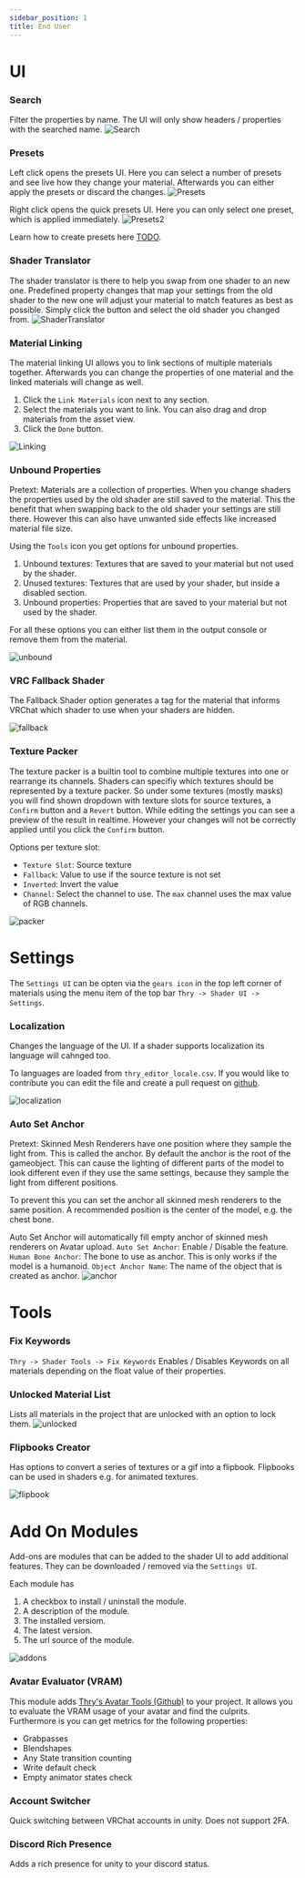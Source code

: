 ```yaml
---
sidebar_position: 1
title: End User
---
```

# UI

### Search
Filter the properties by name. The UI will only show headers / properties with the searched name.
![Search](/img/thryeditor/search.png)

### Presets
Left click opens the presets UI. Here you can select a number of presets and see live how they change your material.
Afterwards you can either apply the presets or discard the changes.
![Presets](/img/thryeditor/presets.png)

Right click opens the quick presets UI. Here you can only select one preset, which is applied immediately.
![Presets2](/img/thryeditor/presets2.png)

Learn how to create presets here [TODO](TODO).

### Shader Translator
The shader translator is there to help you swap from one shader to an new one.
Predefined property changes that map your settings from the old shader to the new one will adjust your material to match features as best as possible.
Simply click the button and select the old shader you changed from.
![ShaderTranslator](/img/thryeditor/shadertranslator.png)

### Material Linking
The material linking UI allows you to link sections of multiple materials together.
Afterwards you can change the properties of one material and the linked materials will change as well.
1. Click the `Link Materials` icon next to any section.
2. Select the materials you want to link.
You can also drag and drop materials from the asset view.
3. Click the `Done` button.

![Linking](/img/thryeditor/linking.png)

### Unbound Properties
Pretext:
Materials are a collection of properties. When you change shaders the properties used by the old shader are still saved to the material.
This the benefit that when swapping back to the old shader your settings are still there.
However this can also have unwanted side effects like increased material file size.

Using the `Tools` icon you get options for unbound properties.
1. Unbound textures: Textures that are saved to your material but not used by the shader.
2. Unused textures: Textures that are used by your shader, but inside a disabled section.
3. Unbound properties: Properties that are saved to your material but not used by the shader.

For all these options you can either list them in the output console or remove them from the material.

![unbound](/img/thryeditor/unbound.png)

### VRC Fallback Shader
The Fallback Shader option generates a tag for the material that informs VRChat which shader to use when your shaders are hidden.

![fallback](/img/thryeditor/fallback.png)

### Texture Packer
The texture packer is a builtin tool to combine multiple textures into one or rearrange its channels.
Shaders can specifiy which textures should be represented by a texture packer.
So under some textures (mostly masks) you will find shown dropdown with texture slots for source textures, a `Confirm` button and a `Revert` button.
While editing the settings you can see a preview of the result in realtime. However your changes will not be correctly applied until you click the `Confirm` button.

Options per texture slot:
- `Texture Slot`: Source texture
- `Fallback`: Value to use if the source texture is not set
- `Inverted`: Invert the value
- `Channel`: Select the channel to use. The `max` channel uses the max value of RGB channels.

![packer](/img/thryeditor/packer.png)

# Settings

The `Settings UI` can be opten via the `gears icon` in the top left corner of materials using the menu item of the top bar `Thry -> Shader UI -> Settings`.

### Localization
Changes the language of the UI. If a shader supports localization its language will cahnged too.

To languages are loaded from `thry_editor_locale.csv`. If you would like to contribute you can edit the file and create a pull request on [github](https://github.com/Thryrallo/ThryEditor).

![localization](/img/thryeditor/localization.png)

### Auto Set Anchor
Pretext:
Skinned Mesh Renderers have one position where they sample the light from. This is called the anchor.
By default the anchor is the root of the gameobject. This can cause the lighting of different parts of the model to look different even if they use the
same settings, because they sample the light from different positions.

To prevent this you can set the anchor all skinned mesh renderers to the same position. A recommended position is the center of the model, e.g. the chest bone.

Auto Set Anchor will automatically fill empty anchor of skinned mesh renderers on Avatar upload.
`Auto Set Anchor`: Enable / Disable the feature.
`Human Bone Anchor`: The bone to use as anchor. This is only works if the model is a humanoid.
`Object Anchor Name`: The name of the object that is created as anchor.
![anchor](/img/thryeditor/anchor.png)
# Tools

### Fix Keywords
`Thry -> Shader Tools -> Fix Keywords`
Enables / Disables Keywords on all materials depending on the float value of their properties.

### Unlocked Material List
Lists all materials in the project that are unlocked with an option to lock them.
![unlocked](/img/thryeditor/unlocked.png)

### Flipbooks Creator
Has options to convert a series of textures or a gif into a flipbook.
Flipbooks can be used in shaders e.g. for animated textures.

![flipbook](/img/thryeditor/flipbook.png)

# Add On Modules
Add-ons are modules that can be added to the shader UI to add additional features.
They can be downloaded / removed via the `Settings UI`.

Each module has
1. A checkbox to install / uninstall the module.
2. A description of the module.
3. The installed versiom.
4. The latest version.
5. The url source of the module.

![addons](/img/thryeditor/addons.png)

### Avatar Evaluator (VRAM)
This module adds [Thry's Avatar Tools (Github)](https://github.com/Thryrallo/VRCAvatarTools) to your project.
It allows you to evaluate the VRAM usage of your avatar and find the culprits.
Furthermore is you can get metrics for the following properties:
- Grabpasses
- Blendshapes
- Any State transition counting
- Write default check
- Empty animator states check

### Account Switcher
Quick switching between VRChat accounts in unity.
Does not support 2FA.

### Discord Rich Presence
Adds a rich presence for unity to your discord status.